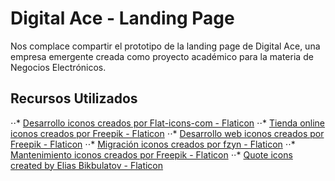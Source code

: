 # Digital Ace - Landing Page
Nos complace compartir el prototipo de la landing page de Digital Ace, una empresa emergente creada como proyecto académico para la materia de Negocios Electrónicos.

## Recursos Utilizados
⋅⋅* [Desarrollo iconos creados por Flat-icons-com - Flaticon](https://www.flaticon.es/iconos-gratis/desarrollo)
⋅⋅* [Tienda online iconos creados por Freepik - Flaticon](https://www.flaticon.es/iconos-gratis/tienda-online)
⋅⋅* [Desarrollo web iconos creados por Freepik - Flaticon](https://www.flaticon.es/iconos-gratis/desarrollo-web)
⋅⋅* [Migración iconos creados por fzyn - Flaticon](https://www.flaticon.es/iconos-gratis/migracion)
⋅⋅* [Mantenimiento iconos creados por Freepik - Flaticon](https://www.flaticon.es/iconos-gratis/mantenimiento)
⋅⋅* [Quote icons created by Elias Bikbulatov - Flaticon](https://www.flaticon.com/free-icons/quote)
